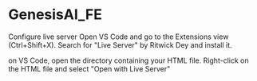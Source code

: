# GenesisAI_FE


Configure live server
Open VS Code and go to the Extensions view (Ctrl+Shift+X).
Search for "Live Server" by Ritwick Dey and install it. 

on VS Code, open the directory containing your HTML file. 
Right-click on the HTML file and select "Open with Live Server"

